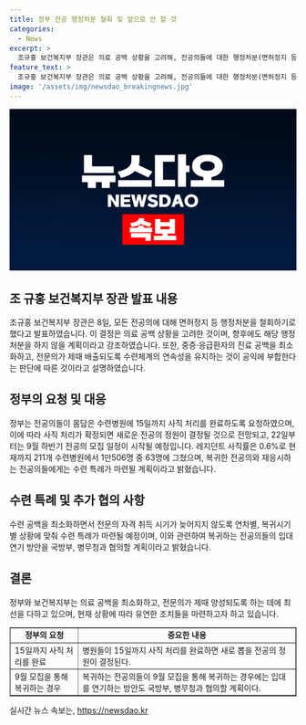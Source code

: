 ```yaml
---
title: 정부 전공 행정처분 철회 및 앞으로 안 할 것
categories:
  - News
excerpt: >
  조규홍 보건복지부 장관은 의료 공백 상황을 고려해, 전공의들에 대한 행정처분(면허정지 등)을 철회하기로 했다. 이에 따라 모든 전공의에 대해서는 향후에도 행정처분을 하지 않을 계획이며, 사직 처리를 완료한 후에는 9월 하반기 전공의 모집이 시작될 예정이다. 또한, 복귀한 전공의와 재응시하는 전공의들에게는 수련 특례가 마련되며, 복귀하는 경우에는 입대를 연기하는 방안도 고려 중이라고 밝혔다.
feature_text: >
  조규홍 보건복지부 장관은 의료 공백 상황을 고려해, 전공의들에 대한 행정처분(면허정지 등)을 철회하기로 했다. 이에 따라 모든 전공의에 대해서는 향후에도 행정처분을 하지 않을 계획이며, 사직 처리를 완료한 후에는 9월 하반기 전공의 모집이 시작될 예정이다. 또한, 복귀한 전공의와 재응시하는 전공의들에게는 수련 특례가 마련되며, 복귀하는 경우에는 입대를 연기하는 방안도 고려 중이라고 밝혔다.
image: '/assets/img/newsdao_breakingnews.jpg'
---
```


<p><img src="/assets/img/newsdao_breakingnews.jpg" alt="implanttips 속보" /></p>

<h2 data-ke-size="size26">조 규홍 보건복지부 장관 발표 내용</h2>

<p data-ke-size="size16">조규홍 보건복지부 장관은 8일, 모든 전공의에 대해 면허정지 등 행정처분을 철회하기로 했다고 발표하였습니다. 이 결정은 의료 공백 상황을 고려한 것이며, 향후에도 해당 행정처분을 하지 않을 계획이라고 강조하였습니다. 또한, 중증·응급환자의 진료 공백을 최소화하고, 전문의가 제때 배출되도록 수련체계의 연속성을 유지하는 것이 공익에 부합한다는 판단에 따른 것이라고 설명하였습니다.</p>

<h2 data-ke-size="size26">정부의 요청 및 대응</h2>

<p data-ke-size="size16">정부는 전공의들이 몸담은 수련병원에 15일까지 사직 처리를 완료하도록 요청하였으며, 이에 따라 사직 처리가 확정되면 새로운 전공의 정원이 결정될 것으로 전망되고, 22일부터는 9월 하반기 전공의 모집 일정이 시작될 예정입니다. 레지던트 사직률은 0.6%로 현재까지 211개 수련병원에서 1만506명 중 63명에 그쳤으며, 복귀한 전공의와 재응시하는 전공의들에게는 수련 특례가 마련될 계획이라고 밝혔습니다.</p>

<h2 data-ke-size="size26">수련 특례 및 추가 협의 사항</h2>

<p data-ke-size="size16">수련 공백을 최소화하면서 전문의 자격 취득 시기가 늦어지지 않도록 연차별, 복귀시기별 상황에 맞춰 수련 특례가 마련될 예정이며, 이와 관련하여 복귀하는 전공의들의 입대 연기 방안을 국방부, 병무청과 협의할 계획이라고 밝혔습니다.</p>

<h2 data-ke-size="size26">결론</h2>

<p data-ke-size="size16">정부와 보건복지부는 의료 공백을 최소화하고, 전문의가 제때 양성되도록 하는 데에 최선을 다하고 있으며, 현재 상황에 따라 유연한 조치들을 마련하고자 하고 있습니다.</p>

<table style="width: 100%;" border="1">
<tbody>
<tr>
<td style="text-align: center; height: 17px;"><b>정부의 요청</b></td>
<td style="text-align: center; height: 17px;"><b>중요한 내용</b></td>
</tr>
<tr>
<td style="text-align: left;">15일까지 사직 처리를 완료</td>
<td style="text-align: left;">병원들이 15일까지 사직 처리를 완료하면 새로 뽑을 전공의 정원이 결정된다.</td>
</tr>
<tr>
<td style="text-align: left;">9월 모집을 통해 복귀하는 경우</td>
<td style="text-align: left;">복귀하는 전공의들이 9월 모집을 통해 복귀하는 경우에는 입대를 연기하는 방안도 국방부, 병무청과 협의할 계획이다.</td>
</tr>
</tbody>
</table>
실시간 뉴스 속보는, <a href="https://newsdao.kr" rel="dofollow">https://newsdao.kr</a>


